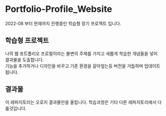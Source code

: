 # Portfolio-Profile_Website


<p>2022-08 부터 현재까지 진행중인 학습형 장기 프로젝트 입니다.</p>

## 학습형 프로젝트
나의 웹 포트폴리오 프로필이라는 불변의 주제를 가지고 새롭게 학습한 개념들을 넣어 결과물을 도출합니다.<br>
기능을 추가하거나 디자인을 바꾸고 기존 환경을 갈아엎는등 버전을 거듭하며 업데이트 됩니다.

## 결과물
이 레파지토리는 오로지 결과물만을 올립니다.
학습과정은 기타 다른 레파지토리에서 다룰것입니다.